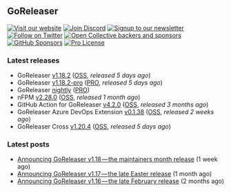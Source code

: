 ## GoReleaser

[![Visit our website](https://img.shields.io/badge/website-4285F4?style=for-the-badge&logo=googlechrome&logoColor=white)](https://goreleaser.com)
[![Join Discord](https://img.shields.io/badge/Discord-5865F2?style=for-the-badge&logo=discord&logoColor=white)](https://discord.gg/RGEBtg8vQ6)
[![Signup to our newsletter](https://img.shields.io/badge/news-E15718?style=for-the-badge&logo=revue&logoColor=white)](https://www.getrevue.co/profile/goreleaser)
[![Follow on Twitter](https://img.shields.io/badge/twitter-1DA1F2?style=for-the-badge&logo=twitter&logoColor=white)](https://twitter.com/goreleaser)
[![Open Collective backers and sponsors](https://img.shields.io/opencollective/all/goreleaser?logo=opencollective&style=for-the-badge)](https://opencollective.com/goreleaser)
[![GitHub Sponsors](https://img.shields.io/github/sponsors/caarlos0?logo=github&style=for-the-badge)](https://github.com/sponsors/caarlos0)
[![Pro License](https://img.shields.io/badge/pro_license-36A9AE?style=for-the-badge&logo=gumroad&logoColor=white)](https://goreleaser.com/pro)

### Latest releases
- GoReleaser [v1.18.2](https://github.com/goreleaser/goreleaser/releases/tag/v1.18.2) ([OSS](https://github.com/goreleaser/goreleaser), _released 5 days ago_)
- GoReleaser [v1.18.2-pro](https://github.com/goreleaser/goreleaser-pro/releases/tag/v1.18.2-pro) ([PRO](https://goreleaser.com/pro), _released 5 days ago_)
- GoReleaser [nightly](https://github.com/goreleaser/goreleaser-pro/releases/tag/nightly) ([PRO](https://goreleaser.com/pro))
- nFPM [v2.28.0](https://github.com/goreleaser/nfpm/releases/tag/v2.28.0) ([OSS](https://nfpm.goreleaser.com), _released 1 month ago_)
- GitHub Action for GoReleaser [v4.2.0](https://github.com/goreleaser/goreleaser-action/releases/tag/v4.2.0) ([OSS](https://github.com/goreleaser/goreleaser-action), _released 3 months ago_)
- GoReleaser Azure DevOps Extension [v0.1.38](https://github.com/goreleaser/goreleaser-azure-devops-extension/releases/tag/v0.1.38) ([OSS](https://github.com/goreleaser/goreleaser-azure-devops-extension), _released 2 weeks ago_)
- GoReleaser Cross [v1.20.4](https://github.com/goreleaser/goreleaser-cross/releases/tag/v1.20.4) ([OSS](https://github.com/goreleaser/goreleaser-cross), _released 5 days ago_)


### Latest posts
- [Announcing GoReleaser v1.18 — the maintainers month release](https://blog.goreleaser.com/announcing-goreleaser-v1-18-the-maintainers-month-release-f692091a57ec?source=rss----17aa0cbd263f---4) (1 week ago)
- [Announcing GoReleaser v1.17 — the late Easter release](https://blog.goreleaser.com/announcing-goreleaser-v1-17-the-late-easter-release-2118019b91e3?source=rss----17aa0cbd263f---4) (1 month ago)
- [Announcing GoReleaser v1.16 — the late February release](https://blog.goreleaser.com/announcing-goreleaser-v1-16-the-late-february-release-d4aa6cd35e09?source=rss----17aa0cbd263f---4) (2 months ago)

